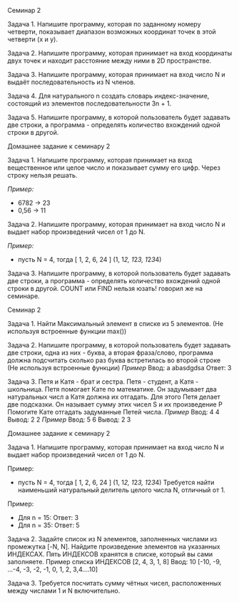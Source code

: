 Семинар 2

Задача 1. Напишите программу, которая по заданному номеру четверти, 
показывает диапазон возможных координат точек в этой четверти (x и y).

Задача 2. Напишите программу, которая принимает на вход координаты двух точек 
и находит расстояние между ними в 2D пространстве. 

Задача 3. Напишите программу, которая принимает на вход число N 
и выдаёт последовательность из N членов.

Задача 4. Для натурального n создать словарь индекс-значение, 
состоящий из элементов последовательности 3n + 1.

Задача 5. Напишите программу, в которой пользователь будет задавать две строки, 
а программа - определять количество вхождений одной строки в другой.

Домашнее задание к семинару 2

Задача 1. Напишите программу, которая принимает на вход вещественное или целое число и показывает сумму его цифр. Через строку нельзя решать.

*Пример:*

- 6782 -> 23
- 0,56 -> 11

Задача 2. Напишите программу, которая принимает на вход число N и выдает набор произведений чисел от 1 до N.

*Пример:*

- пусть N = 4, тогда [ 1, 2, 6, 24 ] (1, 1*2, 1*2*3, 1*2*3*4)

Задача 3. Напишите программу, в которой пользователь будет задавать две строки, а программа - определять количество вхождений одной строки в другой. COUNT или FIND нельзя юзать! говорил же на семинаре.

Семинар 2

Задача 1. Найти Максимальный элемент в списке из 5 элементов. 
(Не используя встроенные функции max())

Задача 2. Напишите программу, в которой пользователь будет задавать две строки,
одна из них - буква, а вторая фраза/слово, программа должна подсчитать сколько
раз буква встретилась во второй строке
(Не используя встроенные функции)
*Пример*
Ввод:
a
abasdgdsa
Ответ: 3

Задача 3. Петя и Катя - брат и сестра. Петя - студент, а Катя - школьница. Петя помогает Кате по математике.
Он задумывает два натуральных числ а Катя должна их отгадать.
Для этого Петя делает две подсказки. Он называет сумму этих чисел S и их произведение Р
Помогите Кате отгадать задуманные Петей числа.
*Пример*
Ввод: 4 4
Вывод: 2 2
*Пример*
Ввод: 5 6
Вывод: 2 3

Домашнее задание к семинару 2

Задача 1. Напишите программу, которая принимает на вход число N и выдает набор произведений чисел от 1 до N.

Пример:

- пусть N = 4, тогда [ 1, 2, 6, 24 ] (1, 1*2, 1*2*3, 1*2*3*4)
Требуется найти наименьший натуральный делитель целого числа N, отличный от 1.

Пример:

- Для n = 15:  Ответ: 3
- Для n = 35:  Ответ: 5

Задача 2. Задайте список из N элементов, заполненных числами из промежутка [-N, N]. Найдите произведение элементов на указанных ИНДЕКСАХ. Пять ИНДЕКСОВ хранятся в списке, который вы сами заполняете.
Пример списка ИНДЕКСОВ [2, 4, 3, 1, 8]
Ввод: 10
[-10, -9, ...-4, -3, -2, -1, 0, 1, 2, 3,4....10]

Задача 3. Требуется посчитать сумму чётных чисел, расположенных между числами 1 и N включительно.